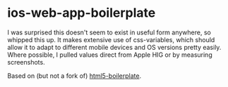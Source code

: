 # ios-web-app-boilerplate

I was surprised this doesn't seem to exist in useful form anywhere, so whipped this up.
It makes extensive use of css-variables, which should allow it to adapt to different mobile
devices and OS versions pretty easily. Where possible, I pulled values direct from Apple HIG
or by measuring screenshots.

Based on (but not a fork of) [html5-boilerplate](https://github.com/h5bp/html5-boilerplate).
